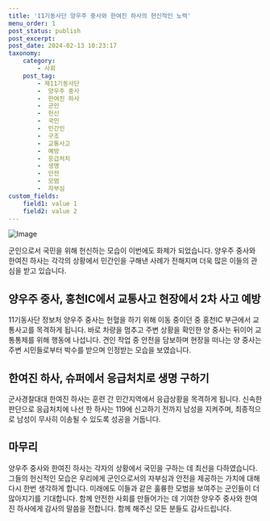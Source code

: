 ```yaml
---
title: '11기동사단 양우주 중사와 한여진 하사의 헌신적인 노력'
menu_order: 1
post_status: publish
post_excerpt: 
post_date: 2024-02-13 10:23:17
taxonomy:
    category:
        - 사회
    post_tag:
        - 제11기동사단
        -  양우주 중사
        -  한여진 하사
        -  군인
        -  헌신
        -  국민
        -  민간인
        -  구조
        -  교통사고
        -  예방
        -  응급처치
        -  생명
        -  안전
        -  모범
        -  자부심
custom_fields:
    field1: value 1
    field2: value 2
---
```


![Image](https://imgnews.pstatic.net/image/087/2024/02/12/0001025458_001_20240212150614225.jpg?type=w647)

군인으로서 국민을 위해 헌신하는 모습이 이번에도 화제가 되었습니다. 양우주 중사와 한여진 하사는 각각의 상황에서 민간인을 구해낸 사례가 전해지며 더욱 많은 이들의 관심을 받고 있습니다.
## 양우주 중사, 홍천IC에서 교통사고 현장에서 2차 사고 예방
11기동사단 정보처 양우주 중사는 헌혈을 하기 위해 이동 중이던 중 홍천IC 부근에서 교통사고를 목격하게 됩니다. 바로 차량을 멈추고 주변 상황을 확인한 양 중사는 뒤이어 교통통제를 위해 행동에 나섭니다. 견인 작업 중 안전을 담보하며 현장을 떠나는 양 중사는 주변 시민들로부터 박수를 받으며 인정받는 모습을 보였습니다.
## 한여진 하사, 슈퍼에서 응급처치로 생명 구하기
군사경찰대대 한여진 하사는 훈련 간 민간지역에서 응급상황을 목격하게 됩니다. 신속한 판단으로 응급처치에 나선 한 하사는 119에 신고하기 전까지 남성을 지켜주며, 최종적으로 남성이 무사히 이송될 수 있도록 성공을 거둡니다.
## 마무리
양우주 중사와 한여진 하사는 각자의 상황에서 국민을 구하는 데 최선을 다하였습니다. 그들의 헌신적인 모습은 우리에게 군인으로서의 자부심과 안전을 제공하는 가치에 대해 다시 한번 생각하게 합니다. 미래에도 이들과 같은 훌륭한 모범을 보여주는 군인들이 더 많아지기를 기대합니다. 함께 안전한 사회를 만들어가는 데 기여한 양우주 중사와 한여진 하사에게 감사의 말씀을 전합니다. 함께 해주신 모든 분들도 감사드립니다.
